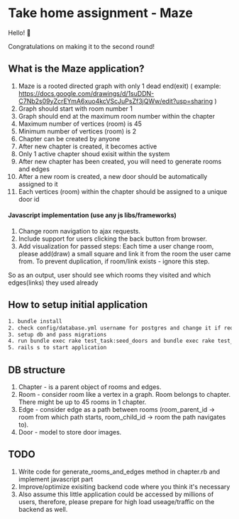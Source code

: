 # Take home assignment - Maze
  Hello! 👋

  Congratulations on making it to the second round! 

## What is the Maze application?
1. Maze is a rooted directed graph with only 1 dead end(exit) ( example: https://docs.google.com/drawings/d/1suDDN-C7Nb2s09yZcrEYmA6xuo4kcVScJuPsZf3jQWw/edit?usp=sharing )
2. Graph should start with room number 1 
3. Graph should end at the maximum room number within the chapter
4. Maximum number of vertices (room) is 45
5. Minimum number of vertices (room) is 2
6. Chapter can be created by anyone
7. After new chapter is created, it becomes active 
8. Only 1 active chapter shoud exisit within the system
9. After new chapter has been created, you will need to generate rooms and edges
10. After a new room is created, a new door should be automatically assigned to it
11. Each vertices (room) within the chapter should be assigned to a unique door id
#### Javascript implementation (use any js libs/frameworks)
1. Change room navigation to ajax requests.
2. Include support for users clicking the back button from browser. 
3. Add visualization for passed steps: Each time a user change room, please add(draw) a small 
square and link it from the room the user came from. To prevent duplication, if room/link exists - ignore this step.

So as an output, user should see which rooms they visited and which edges(links) they used already  

## How to setup initial application
```sh
1. bundle install 
2. check config/database.yml username for postgres and change it if required
3. setup db and pass migrations
4. run bundle exec rake test_task:seed_doors and bundle exec rake test_task:g_init_chapter
5. rails s to start application 
```

## DB structure
1. Chapter - is a parent object of rooms and edges. 
2. Room - consider room like a vertex in a graph. Room belongs to chapter. There might be up to 45 rooms in 1 chapter. 
3. Edge - consider edge as a path between rooms (room_parent_id -> room from which path starts, room_child_id -> room the path navigates to).
4. Door - model to store door images.
 
## TODO 
1. Write code for generate_rooms_and_edges method in chapter.rb and implement javascript part
2. Improve/optimize exisiting backend code where you think it's necessary
3. Also assume this little application could be accessed by millions of users, therefore, please prepare for high load useage/traffic on the backend as well. 
 
      
    
